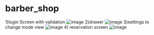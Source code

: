 # barber_shop
1)login Screen with validation
![image](https://github.com/user-attachments/assets/0b4308f3-e21d-433e-9cae-fb4c2b8c76e5)
2)drawer 
![image](https://github.com/user-attachments/assets/1222618c-13c7-4de3-ab20-0358599369bc)
3)settings to change mode view
![image](https://github.com/user-attachments/assets/e6067fd5-ceaf-4ecb-9e47-6ecfe42fc58e)
4) reservation screen 
![image](https://github.com/user-attachments/assets/df3b3e2f-475b-4859-9e3b-7e9e0578b807)

